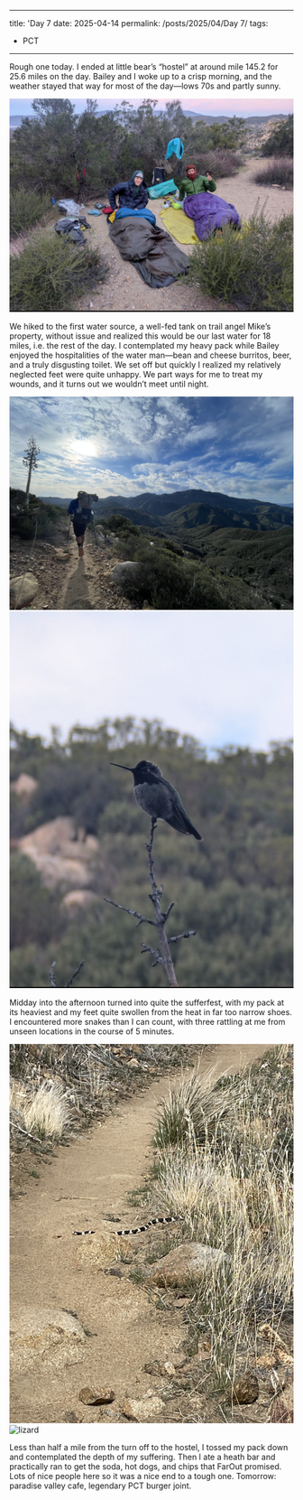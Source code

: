

---
title: 'Day 7
date: 2025-04-14
permalink: /posts/2025/04/Day 7/
tags:
  - PCT
---

Rough one today. I ended at little bear’s “hostel” at around mile 145.2 for 25.6 miles on the day. Bailey and I woke up to a crisp morning, and the weather stayed that way for most of the day—lows 70s and partly sunny. 

![cowboy](/images/IMG_4521.jpeg)

We hiked to the first water source, a well-fed tank on trail angel Mike’s property, without issue and realized this would be our last water for 18 miles, i.e. the rest of the day. I contemplated my heavy pack while Bailey enjoyed the hospitalities of the water man—bean and cheese burritos, beer, and a truly disgusting toilet. We set off but quickly I realized my relatively neglected feet were quite unhappy. We part ways for me to treat my wounds, and it turns out we wouldn’t meet until night.

![view](/images/IMG_4489.jpeg)
![hummingbird](/images/IMG_4522.jpeg)

Midday into the afternoon turned into quite the sufferfest, with my pack at its heaviest and my feet quite swollen from the heat in far too narrow shoes. I encountered more snakes than I can count, with three rattling at me from unseen locations in the course of 5 minutes.

![snake](/images/IMG_4506.jpeg)
![lizard](/images/IMG_4524.jpeg)

Less than half a mile from the turn off to the hostel, I tossed my pack down and contemplated the depth of my suffering. Then I ate a heath bar and practically ran to get the soda, hot dogs, and chips that FarOut promised. Lots of nice people here so it was a nice end to a tough one. Tomorrow: paradise valley cafe, legendary PCT burger joint.